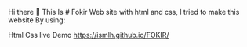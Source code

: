 Hi there 👋
This Is # Fokir Web site  with html and css, I tried to make this website By using:

Html
Css
live Demo   https://ismlh.github.io/FOKIR/
